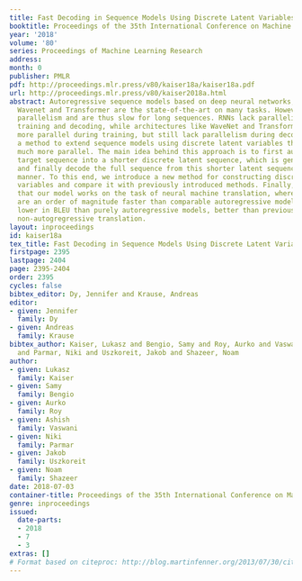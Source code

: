 ```yaml
---
title: Fast Decoding in Sequence Models Using Discrete Latent Variables
booktitle: Proceedings of the 35th International Conference on Machine Learning
year: '2018'
volume: '80'
series: Proceedings of Machine Learning Research
address: 
month: 0
publisher: PMLR
pdf: http://proceedings.mlr.press/v80/kaiser18a/kaiser18a.pdf
url: http://proceedings.mlr.press/v80/kaiser2018a.html
abstract: Autoregressive sequence models based on deep neural networks, such as RNNs,
  Wavenet and Transformer are the state-of-the-art on many tasks. However, they lack
  parallelism and are thus slow for long sequences. RNNs lack parallelism both during
  training and decoding, while architectures like WaveNet and Transformer are much
  more parallel during training, but still lack parallelism during decoding.We present
  a method to extend sequence models using discrete latent variables that makes decoding
  much more parallel. The main idea behind this approach is to first autoencode the
  target sequence into a shorter discrete latent sequence, which is generated autoregressively,
  and finally decode the full sequence from this shorter latent sequence in a parallel
  manner. To this end, we introduce a new method for constructing discrete latent
  variables and compare it with previously introduced methods. Finally, we verify
  that our model works on the task of neural machine translation, where our models
  are an order of magnitude faster than comparable autoregressive models and, while
  lower in BLEU than purely autoregressive models, better than previously proposed
  non-autogregressive translation.
layout: inproceedings
id: kaiser18a
tex_title: Fast Decoding in Sequence Models Using Discrete Latent Variables
firstpage: 2395
lastpage: 2404
page: 2395-2404
order: 2395
cycles: false
bibtex_editor: Dy, Jennifer and Krause, Andreas
editor:
- given: Jennifer
  family: Dy
- given: Andreas
  family: Krause
bibtex_author: Kaiser, Lukasz and Bengio, Samy and Roy, Aurko and Vaswani, Ashish
  and Parmar, Niki and Uszkoreit, Jakob and Shazeer, Noam
author:
- given: Lukasz
  family: Kaiser
- given: Samy
  family: Bengio
- given: Aurko
  family: Roy
- given: Ashish
  family: Vaswani
- given: Niki
  family: Parmar
- given: Jakob
  family: Uszkoreit
- given: Noam
  family: Shazeer
date: 2018-07-03
container-title: Proceedings of the 35th International Conference on Machine Learning
genre: inproceedings
issued:
  date-parts:
  - 2018
  - 7
  - 3
extras: []
# Format based on citeproc: http://blog.martinfenner.org/2013/07/30/citeproc-yaml-for-bibliographies/
---
```

